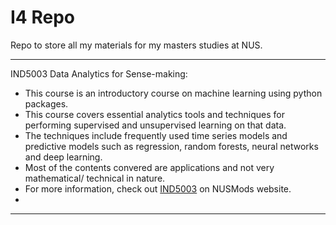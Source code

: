 # I4 Repo
Repo to store all my materials for my masters studies at NUS.

----
IND5003 Data Analytics for Sense-making:   
* This course is an introductory course on machine learning using python packages.    
* This course covers essential analytics tools and techniques for performing supervised and unsupervised learning on that data.    
* The techniques include frequently used time series models and predictive models such as regression, random forests, neural networks and deep learning.  
* Most of the contents convered are applications and not very mathematical/ technical in nature.
* For more information, check out [IND5003](https://nusmods.com/courses/IND5003/data-analytics-for-sense-making) on NUSMods website.
* 
----
